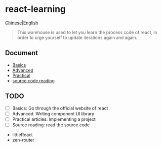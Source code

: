 # react-learning

[Chinese](./readme.md)|[English](./readme-en.md)
> This warehouse is used to let you learn the process code of react, in order to urge yourself to update iterations again and again.

## Document

- [Basics](https://github.com/Zenquan/react-learning/blob/master/Based/README.md)
- [Advanced](./Advanced/readme.md)
- [Practical](./Practice/readme.md)
- [source code reading](./Sourcecode/readme.md)

## TODO

- [ ] Basics: Go through the official website of react
- [ ] Advanced: Writing component UI library
- [ ] Practical articles: Implementing a project
- [ ] Source reading: read the source code
 - littleReact
 - zen-router